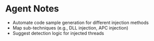# Agent Notes

- Automate code sample generation for different injection methods
- Map sub-techniques (e.g., DLL injection, APC injection)
- Suggest detection logic for injected threads
